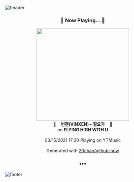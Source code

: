 ![header](https://capsule-render.vercel.app/api?type=wave&height=170&section=header&text=Hi.%20I'm%20SHIFT&fontColor=090707&fontAlignX=45&fontAlignY=65&fontSize=100)

<h3 align="center">🎵 Now Playing... 🎵</h3>
<p align="center">
  <a href="https://music.youtube.com/watch?v=X9Q8gjPHYkk">
    <img width="300" src="https://lh3.googleusercontent.com/72MTiZOTW7h9ZIQPybjbsuC1mk7mkf_7UFdXPE_1dAAu1MKJLqdnbwsWJd35Z6H1adP4ihnI5VmlLJnjOg">
  </a>
  <br>
  🎵&nbsp&nbsp&nbsp <b>빈첸(VINXEN) - 필요가</b> &nbsp&nbsp&nbsp🎵
  <br>
  on <b>FLYING HIGH WITH U</b>
  
  <br />
  <br />
  03/15/2021 17:20 Playing on YTMusic
  <br />
  <br />
  Generated with <a href="https://github.com/20chan/github-now">20chan/github-now</a>
</p>

<h3 align="center">•••</h3>

![footer](https://capsule-render.vercel.app/api?type=wave&height=150&section=footer)
